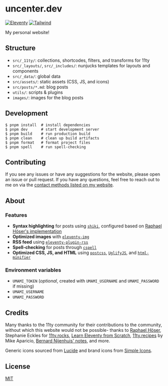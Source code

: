 <h1>uncenter.dev</h1>

[![Eleventy](https://img.shields.io/badge/Eleventy-2.0.1-333333.svg?style=flat-square)](https://11ty.dev)
[![Tailwind](https://img.shields.io/badge/Tailwind_CSS-38B2AC?style=flat-square&logo=tailwind-css&logoColor=white)](https://tailwindcss.com)

My personal website!

## Structure

- `src/_11ty/`: collections, shortcodes, filters, and transforms for 11ty
- `src/_layouts/`, `src/_includes/`: nunjucks templates for layouts and components
- `src/_data/`: global data
- `src/assets/`: static assets (CSS, JS, and icons)
- `src/posts/*.md`: blog posts
- `utils/`: scripts & plugins
- `images/`: images for the blog posts

## Development

```console
$ pnpm install  # install dependencies
$ pnpm dev      # start development server
$ pnpm build    # run production build
$ pnpm clean    # clean up build artifacts
$ pnpm format   # format project files
$ pnpm spell    # run spell-checking
```

## Contributing

If you see any issues or have any suggestions for the website, please open an issue or pull request. If you have any questions, feel free to reach out to me on via the [contact methods listed on my website](https://uncenter.dev/contact/).

## About

### Features

- **Syntax highlighting** for posts using [`shiki`](https://github.com/shikijs/shiki), configured based on [Raphael Höser's implementation](https://www.hoeser.dev/blog/2023-02-01-syntax-highlight/)
- **Optimized images** with [`eleventy-img`](https://github.com/11ty/eleventy-img)
- **RSS feed** using [`eleventy-plugin-rss`](https://github.com/11ty/eleventy-plugin-rss)
- **Spell-checking** for posts through [`cspell`](http://cspell.org/)
- **Optimized CSS, JS, and HTML** using [`postcss`](https://postcss.org/), [`UglifyJS`](https://github.com/mishoo/UglifyJS), and [`html-minifier`](https://github.com/kangax/html-minifier)

### Environment variables

- `UMAMI_TOKEN` (_optional_, created with `UMAMI_USERNAME` and `UMAMI_PASSWORD` if missing)
- `UMAMI_USERNAME`
- `UMAMI_PASSWORD`

## Credits

Many thanks to the 11ty community for their contributions to the community, without which this website would not be possible- thanks to [Raphael Höser](https://www.hoeser.dev/), Stephanie Eckles for [11ty.rocks](https://11ty.rocks/), [Learn Eleventy from Scratch](https://learneleventyfromscratch.com/), [11ty.recipes](https://11ty.recipes/) by Mike Aparicio, [Bernard Nijenhuis' notes](https://bnijenhuis.nl/), and more.

Generic icons sourced from [Lucide](https://lucide.dev/) and brand icons from [Simple Icons](https://simpleicons.org/).

## License

[MIT](LICENSE.md)
